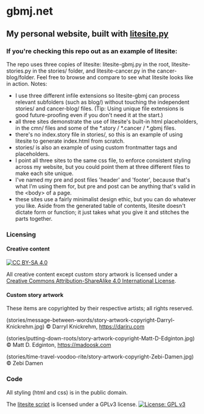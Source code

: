# gbmj.net

## My personal website, built with [litesite.py](https://github.com/gbmj/litesite)

### If you're checking this repo out as an example of litesite:
The repo uses three copies of litesite: litesite-gbmj.py in the root, litesite-stories.py in the stories/ folder, and litesite-cancer.py in the cancer-blog/folder. Feel free to browse and compare to see what litesite looks like in action. Notes:

- I use three different infile extensions so litesite-gbmj can process relevant subfolders (such as blog/) without touching the independent stories/ and cancer-blog/ files. (Tip: Using unique file extensions is good future-proofing even if you don't need it at the start.)
- all three sites demonstrate the use of litesite's built-in html placeholders, in the cmn/ files and some of the *.story / *.cancer / *.gbmj files.
- there's no index.story file in stories/, so this is an example of using litesite to generate index.html from scratch.
- stories/ is also an example of using custom frontmatter tags and placeholders.
- I point all three sites to the same css file, to enforce consistent styling across my website, but you could point them at three different files to make each site unique.
- I've named my pre and post files 'header' and 'footer', because that's what I'm using them for, but pre and post can be anything that's valid in the &lt;body&gt; of a page.
- these sites use a fairly minimalist design ethic, but you can do whatever you like. Aside from the generated table of contents, litesite doesn't dictate form or function; it just takes what you give it and stitches the parts together. 

### Licensing

#### Creative content
[![CC BY-SA 4.0][cc-by-sa-shield]][cc-by-sa]

All creative content except custom story artwork is licensed under a
[Creative Commons Attribution-ShareAlike 4.0 International License][cc-by-sa].

[cc-by-sa]: http://creativecommons.org/licenses/by-sa/4.0/
[cc-by-sa-image]: https://licensebuttons.net/l/by-sa/4.0/88x31.png
[cc-by-sa-shield]: https://img.shields.io/badge/License-CC%20BY--SA%204.0-lightgrey.svg

#### Custom story artwork
These items are copyrighted by their respective artists; all rights reserved.

(stories/message-between-words/story-artwork-copyright-Darryl-Knickrehm.jpg)
&copy; Darryl Knickrehm, https://dariru.com

(stories/putting-down-roots/story-artwork-copyright-Matt-D-Edginton.jpg)
&copy; Matt D. Edginton, https://madoosk.com

(stories/time-travel-voodoo-rite/story-artwork-copyright-Zebi-Damen.jpg)
&copy; Zebi Damen

### Code
All styling (html and css) is in the public domain.

The [litesite script](https://github.com/gbmj/litesite) is licensed under a GPLv3 license.
[![License: GPL v3](https://img.shields.io/badge/License-GPLv3-blue.svg)](https://www.gnu.org/licenses/gpl-3.0)

